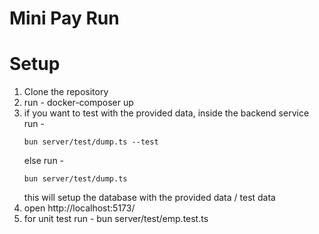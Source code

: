 # Mini Pay Run

# Setup

1. Clone the repository
2. run - docker-composer up
3. if you want to test with the provided data, inside the backend service run - 
    ```
    bun server/test/dump.ts --test
    ```
    else run -
    ```
    bun server/test/dump.ts
    ```
    this will setup the database with the provided data / test data
4. open http://localhost:5173/
5. for unit test run - bun server/test/emp.test.ts